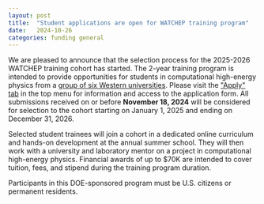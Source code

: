 ```yaml
---
layout: post
title:  "Student applications are open for WATCHEP training program"
date:   2024-10-26
categories: funding general
---
```


We are pleased to announce that the selection process for the 2025-2026 WATCHEP training cohort has started.
The 2-year training program is intended to provide opportunities for students in computational high-energy physics from a [group of six Western universities](\about).
Please visit the ["Apply" tab](/apply) in the top menu for information and access to the application form.
All submissions received on or before **November 18, 2024** will be considered for selection to the cohort starting on January 1, 2025 and ending on December 31, 2026.

Selected student trainees will join a cohort in a dedicated online curriculum and hands-on development at the annual summer school.
They will then work with a university and laboratory mentor on a project in computational high-energy physics.
Financial awards of up to $70K are intended to cover tuition, fees, and stipend during the training program duration.

Participants in this DOE-sponsored program must be U.S. citizens or permanent residents.
